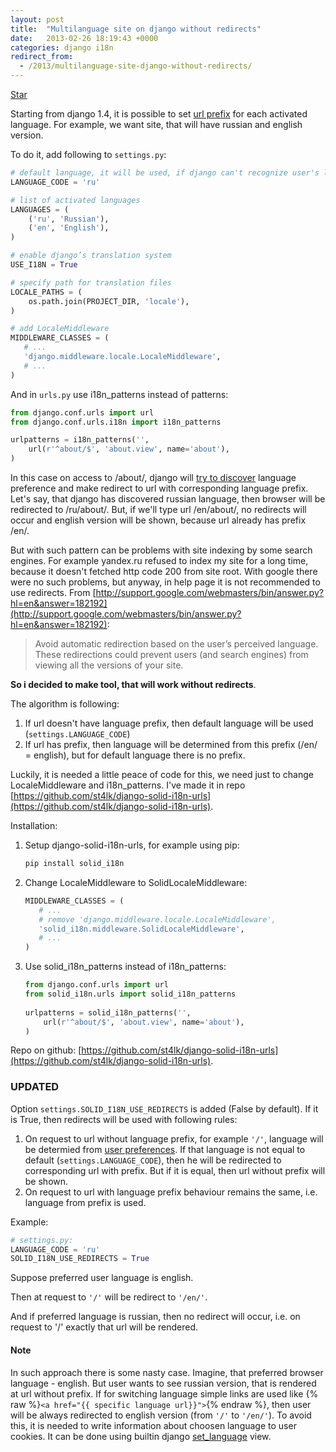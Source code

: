 ```yaml
---
layout: post
title:  "Multilanguage site on django without redirects"
date:   2013-02-26 18:19:43 +0000
categories: django i18n
redirect_from:
  - /2013/multilanguage-site-django-without-redirects/
---
```


<a class="github-button" href="https://github.com/st4lk/django-solid-i18n-urls" data-color-scheme="no-preference: light; light: light; dark: dark;" data-size="large" data-show-count="true" aria-label="Star st4lk/django-solid-i18n-urls on GitHub">Star</a>

Starting from django 1.4, it is possible to set [url prefix](https://docs.djangoproject.com/en/dev/topics/i18n/translation/#language-prefix-in-url-patterns) for each activated language. For example, we want site, that will have russian and english version.

To do it, add following to `settings.py`:

<!--more-->

```python
# default language, it will be used, if django can't recognize user's language
LANGUAGE_CODE = 'ru'

# list of activated languages
LANGUAGES = (
    ('ru', 'Russian'),
    ('en', 'English'),
)

# enable django’s translation system
USE_I18N = True

# specify path for translation files
LOCALE_PATHS = (
    os.path.join(PROJECT_DIR, 'locale'),
)

# add LocaleMiddleware
MIDDLEWARE_CLASSES = (
   # ...
   'django.middleware.locale.LocaleMiddleware',
   # ...
)
```

And in `urls.py` use i18n_patterns instead of patterns:

```python
from django.conf.urls import url
from django.conf.urls.i18n import i18n_patterns

urlpatterns = i18n_patterns('',
    url(r'^about/$', 'about.view', name='about'),
)
```

In this case on access to /about/, django will [try to discover](https://docs.djangoproject.com/en/dev/topics/i18n/translation/#how-django-discovers-language-preference) language preference and make redirect to url with corresponding language prefix. Let's say, that django has discovered russian language, then browser will be redirected to /ru/about/. But, if we'll type url /en/about/, no redirects will occur and english version will be shown, because url already has prefix /en/.

But with such pattern can be problems with site indexing by some search engines. For example yandex.ru refused to index my site for a long time, because it doesn't fetched http code 200 from site root. With google there were no such problems, but anyway, in help page it is not recommended to use redirects. From [http://support.google.com/webmasters/bin/answer.py?hl=en&answer=182192](http://support.google.com/webmasters/bin/answer.py?hl=en&answer=182192):

> Avoid automatic redirection based on the user’s perceived language. These redirections could prevent users (and search engines) from viewing all the versions of your site.

**So i decided to make tool, that will work without redirects**.

The algorithm is following:

1. If url doesn't have language prefix, then default language will be used (`settings.LANGUAGE_CODE`)
2. If url has prefix, then language will be determined from this prefix (/en/ = english), but for default language there is no prefix.

Luckily, it is needed a little peace of code for this, we need just to change LocaleMiddleware and i18n_patterns. I've made it in repo [https://github.com/st4lk/django-solid-i18n-urls](https://github.com/st4lk/django-solid-i18n-urls).

Installation:

1. Setup django-solid-i18n-urls, for example using pip:

    ```bash
    pip install solid_i18n
    ```

2. Change LocaleMiddleware to SolidLocaleMiddleware:

    ```python
    MIDDLEWARE_CLASSES = (
       # ...
       # remove 'django.middleware.locale.LocaleMiddleware',
       'solid_i18n.middleware.SolidLocaleMiddleware', 
       # ...
    )
    ```

3. Use solid_i18n_patterns instead of i18n_patterns:

    ```python
    from django.conf.urls import url
    from solid_i18n.urls import solid_i18n_patterns
  
    urlpatterns = solid_i18n_patterns('',
        url(r'^about/$', 'about.view', name='about'),
    )
    ```

Repo on github: [https://github.com/st4lk/django-solid-i18n-urls](https://github.com/st4lk/django-solid-i18n-urls).


### UPDATED

Option `settings.SOLID_I18N_USE_REDIRECTS` is added (False by default). If it is True, then redirects will be used with following rules:

1. On request to url without language prefix, for example `'/'`, language will be determied from [user preferences](https://docs.djangoproject.com/en/dev/topics/i18n/translation/#how-django-discovers-language-preference). If that language is not equal to default (`settings.LANGUAGE_CODE`), then he will be redirected to corresponding url with prefix. But if it is equal, then url without prefix will be shown.
2. On request to url with language prefix behaviour remains the same, i.e. language from prefix is used.

Example:
```python
# settings.py: 
LANGUAGE_CODE = 'ru'
SOLID_I18N_USE_REDIRECTS = True
```
Suppose preferred user language is english.

Then at request to `'/'` will be redirect to `'/en/'`.

And if preferred language is russian, then no redirect will occur, i.e. on request to '/' exactly that url will be rendered.

#### Note
In such approach there is some nasty case. Imagine, that preferred browser language - english. But user wants to see russian version, that is rendered at url without prefix. If for switching language simple links are used like {% raw %}`<a href="{{ specific language url}}">`{% endraw %}, then user will be always redirected to english version (from `'/'` to `'/en/'`). To avoid this, it is needed to write information about choosen language to user cookies. It can be done using builtin django [set_language](https://docs.djangoproject.com/en/dev/topics/i18n/translation/#the-set-language-redirect-view) view.
